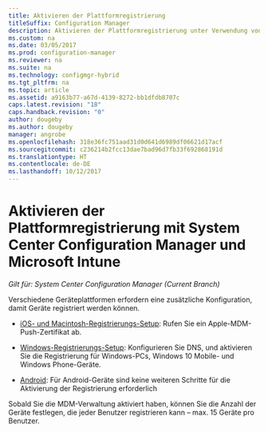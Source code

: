 ```yaml
---
title: Aktivieren der Plattformregistrierung
titleSuffix: Configuration Manager
description: Aktivieren der Plattformregistrierung unter Verwendung von System Center Configuration Manager und Microsoft Intune.
ms.custom: na
ms.date: 03/05/2017
ms.prod: configuration-manager
ms.reviewer: na
ms.suite: na
ms.technology: configmgr-hybrid
ms.tgt_pltfrm: na
ms.topic: article
ms.assetid: a9163b77-a67d-4139-8272-bb1dfdb8707c
caps.latest.revision: "18"
caps.handback.revision: "0"
author: dougeby
ms.author: dougeby
manager: angrobe
ms.openlocfilehash: 318e36fc751aad31d0d641d6989df06621d17acf
ms.sourcegitcommit: c236214b2fcc13dae7bad96d7fb33f692868191d
ms.translationtype: HT
ms.contentlocale: de-DE
ms.lasthandoff: 10/12/2017
---
```

# <a name="enable-platform-enrollment-with-system-center-configuration-manager-and-microsoft-intune"></a>Aktivieren der Plattformregistrierung mit System Center Configuration Manager und Microsoft Intune

*Gilt für: System Center Configuration Manager (Current Branch)*

Verschiedene Geräteplattformen erfordern eine zusätzliche Konfiguration, damit Geräte registriert werden können.
  - [iOS- und Macintosh-Registrierungs-Setup](enroll-hybrid-ios-mac.md): Rufen Sie ein Apple-MDM-Push-Zertifikat ab.

  - [Windows-Registrierungs-Setup](enroll-hybrid-windows.md): Konfigurieren Sie DNS, und aktivieren Sie die Registrierung für Windows-PCs, Windows 10 Mobile- und Windows Phone-Geräte.

  - [Android](enroll-hybrid-android.md): Für Android-Geräte sind keine weiteren Schritte für die Aktivierung der Registrierung erforderlich

Sobald Sie die MDM-Verwaltung aktiviert haben, können Sie die Anzahl der Geräte festlegen, die jeder Benutzer registrieren kann – max. 15 Geräte pro Benutzer.
